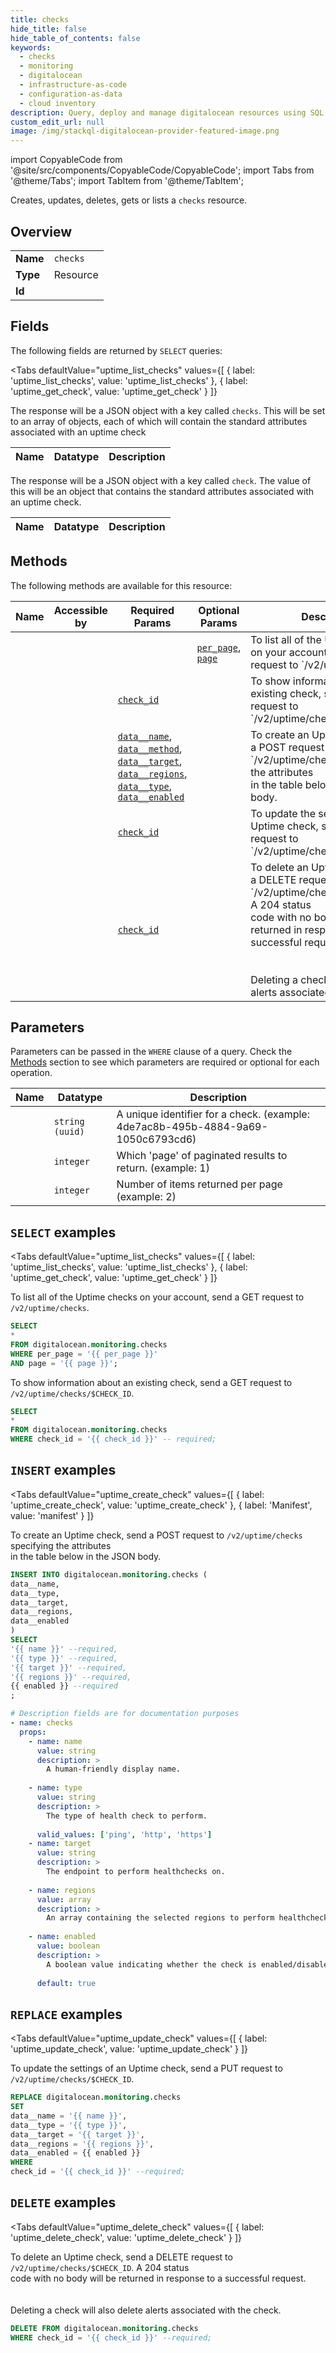 ```yaml
--- 
title: checks
hide_title: false
hide_table_of_contents: false
keywords:
  - checks
  - monitoring
  - digitalocean
  - infrastructure-as-code
  - configuration-as-data
  - cloud inventory
description: Query, deploy and manage digitalocean resources using SQL
custom_edit_url: null
image: /img/stackql-digitalocean-provider-featured-image.png
---
```


import CopyableCode from '@site/src/components/CopyableCode/CopyableCode';
import Tabs from '@theme/Tabs';
import TabItem from '@theme/TabItem';

Creates, updates, deletes, gets or lists a <code>checks</code> resource.

## Overview
<table><tbody>
<tr><td><b>Name</b></td><td><code>checks</code></td></tr>
<tr><td><b>Type</b></td><td>Resource</td></tr>
<tr><td><b>Id</b></td><td><CopyableCode code="digitalocean.monitoring.checks" /></td></tr>
</tbody></table>

## Fields

The following fields are returned by `SELECT` queries:

<Tabs
    defaultValue="uptime_list_checks"
    values={[
        { label: 'uptime_list_checks', value: 'uptime_list_checks' },
        { label: 'uptime_get_check', value: 'uptime_get_check' }
    ]}
>
<TabItem value="uptime_list_checks">

The response will be a JSON object with a key called `checks`. This will be set to an array of objects, each of which will contain the standard attributes associated with an uptime check

<table>
<thead>
    <tr>
    <th>Name</th>
    <th>Datatype</th>
    <th>Description</th>
    </tr>
</thead>
<tbody>
</tbody>
</table>
</TabItem>
<TabItem value="uptime_get_check">

The response will be a JSON object with a key called `check`. The value of this will be an object that contains the standard attributes associated with an uptime check.

<table>
<thead>
    <tr>
    <th>Name</th>
    <th>Datatype</th>
    <th>Description</th>
    </tr>
</thead>
<tbody>
</tbody>
</table>
</TabItem>
</Tabs>

## Methods

The following methods are available for this resource:

<table>
<thead>
    <tr>
    <th>Name</th>
    <th>Accessible by</th>
    <th>Required Params</th>
    <th>Optional Params</th>
    <th>Description</th>
    </tr>
</thead>
<tbody>
<tr>
    <td><a href="#uptime_list_checks"><CopyableCode code="uptime_list_checks" /></a></td>
    <td><CopyableCode code="select" /></td>
    <td></td>
    <td><a href="#parameter-per_page"><code>per_page</code></a>, <a href="#parameter-page"><code>page</code></a></td>
    <td>To list all of the Uptime checks on your account, send a GET request to `/v2/uptime/checks`.</td>
</tr>
<tr>
    <td><a href="#uptime_get_check"><CopyableCode code="uptime_get_check" /></a></td>
    <td><CopyableCode code="select" /></td>
    <td><a href="#parameter-check_id"><code>check_id</code></a></td>
    <td></td>
    <td>To show information about an existing check, send a GET request to `/v2/uptime/checks/$CHECK_ID`.</td>
</tr>
<tr>
    <td><a href="#uptime_create_check"><CopyableCode code="uptime_create_check" /></a></td>
    <td><CopyableCode code="insert" /></td>
    <td><a href="#parameter-data__name"><code>data__name</code></a>, <a href="#parameter-data__method"><code>data__method</code></a>, <a href="#parameter-data__target"><code>data__target</code></a>, <a href="#parameter-data__regions"><code>data__regions</code></a>, <a href="#parameter-data__type"><code>data__type</code></a>, <a href="#parameter-data__enabled"><code>data__enabled</code></a></td>
    <td></td>
    <td>To create an Uptime check, send a POST request to `/v2/uptime/checks` specifying the attributes<br />in the table below in the JSON body.<br /></td>
</tr>
<tr>
    <td><a href="#uptime_update_check"><CopyableCode code="uptime_update_check" /></a></td>
    <td><CopyableCode code="replace" /></td>
    <td><a href="#parameter-check_id"><code>check_id</code></a></td>
    <td></td>
    <td>To update the settings of an Uptime check, send a PUT request to `/v2/uptime/checks/$CHECK_ID`.<br /></td>
</tr>
<tr>
    <td><a href="#uptime_delete_check"><CopyableCode code="uptime_delete_check" /></a></td>
    <td><CopyableCode code="delete" /></td>
    <td><a href="#parameter-check_id"><code>check_id</code></a></td>
    <td></td>
    <td>To delete an Uptime check, send a DELETE request to `/v2/uptime/checks/$CHECK_ID`. A 204 status<br />code with no body will be returned in response to a successful request.<br /><br /><br />Deleting a check will also delete alerts associated with the check.<br /></td>
</tr>
</tbody>
</table>

## Parameters

Parameters can be passed in the `WHERE` clause of a query. Check the [Methods](#methods) section to see which parameters are required or optional for each operation.

<table>
<thead>
    <tr>
    <th>Name</th>
    <th>Datatype</th>
    <th>Description</th>
    </tr>
</thead>
<tbody>
<tr id="parameter-check_id">
    <td><CopyableCode code="check_id" /></td>
    <td><code>string (uuid)</code></td>
    <td>A unique identifier for a check. (example: 4de7ac8b-495b-4884-9a69-1050c6793cd6)</td>
</tr>
<tr id="parameter-page">
    <td><CopyableCode code="page" /></td>
    <td><code>integer</code></td>
    <td>Which 'page' of paginated results to return. (example: 1)</td>
</tr>
<tr id="parameter-per_page">
    <td><CopyableCode code="per_page" /></td>
    <td><code>integer</code></td>
    <td>Number of items returned per page (example: 2)</td>
</tr>
</tbody>
</table>

## `SELECT` examples

<Tabs
    defaultValue="uptime_list_checks"
    values={[
        { label: 'uptime_list_checks', value: 'uptime_list_checks' },
        { label: 'uptime_get_check', value: 'uptime_get_check' }
    ]}
>
<TabItem value="uptime_list_checks">

To list all of the Uptime checks on your account, send a GET request to `/v2/uptime/checks`.

```sql
SELECT
*
FROM digitalocean.monitoring.checks
WHERE per_page = '{{ per_page }}'
AND page = '{{ page }}';
```
</TabItem>
<TabItem value="uptime_get_check">

To show information about an existing check, send a GET request to `/v2/uptime/checks/$CHECK_ID`.

```sql
SELECT
*
FROM digitalocean.monitoring.checks
WHERE check_id = '{{ check_id }}' -- required;
```
</TabItem>
</Tabs>


## `INSERT` examples

<Tabs
    defaultValue="uptime_create_check"
    values={[
        { label: 'uptime_create_check', value: 'uptime_create_check' },
        { label: 'Manifest', value: 'manifest' }
    ]}
>
<TabItem value="uptime_create_check">

To create an Uptime check, send a POST request to `/v2/uptime/checks` specifying the attributes<br />in the table below in the JSON body.<br />

```sql
INSERT INTO digitalocean.monitoring.checks (
data__name,
data__type,
data__target,
data__regions,
data__enabled
)
SELECT 
'{{ name }}' --required,
'{{ type }}' --required,
'{{ target }}' --required,
'{{ regions }}' --required,
{{ enabled }} --required
;
```
</TabItem>
<TabItem value="manifest">

```yaml
# Description fields are for documentation purposes
- name: checks
  props:
    - name: name
      value: string
      description: >
        A human-friendly display name.
        
    - name: type
      value: string
      description: >
        The type of health check to perform.
        
      valid_values: ['ping', 'http', 'https']
    - name: target
      value: string
      description: >
        The endpoint to perform healthchecks on.
        
    - name: regions
      value: array
      description: >
        An array containing the selected regions to perform healthchecks from.
        
    - name: enabled
      value: boolean
      description: >
        A boolean value indicating whether the check is enabled/disabled.
        
      default: true
```
</TabItem>
</Tabs>


## `REPLACE` examples

<Tabs
    defaultValue="uptime_update_check"
    values={[
        { label: 'uptime_update_check', value: 'uptime_update_check' }
    ]}
>
<TabItem value="uptime_update_check">

To update the settings of an Uptime check, send a PUT request to `/v2/uptime/checks/$CHECK_ID`.<br />

```sql
REPLACE digitalocean.monitoring.checks
SET 
data__name = '{{ name }}',
data__type = '{{ type }}',
data__target = '{{ target }}',
data__regions = '{{ regions }}',
data__enabled = {{ enabled }}
WHERE 
check_id = '{{ check_id }}' --required;
```
</TabItem>
</Tabs>


## `DELETE` examples

<Tabs
    defaultValue="uptime_delete_check"
    values={[
        { label: 'uptime_delete_check', value: 'uptime_delete_check' }
    ]}
>
<TabItem value="uptime_delete_check">

To delete an Uptime check, send a DELETE request to `/v2/uptime/checks/$CHECK_ID`. A 204 status<br />code with no body will be returned in response to a successful request.<br /><br /><br />Deleting a check will also delete alerts associated with the check.<br />

```sql
DELETE FROM digitalocean.monitoring.checks
WHERE check_id = '{{ check_id }}' --required;
```
</TabItem>
</Tabs>
